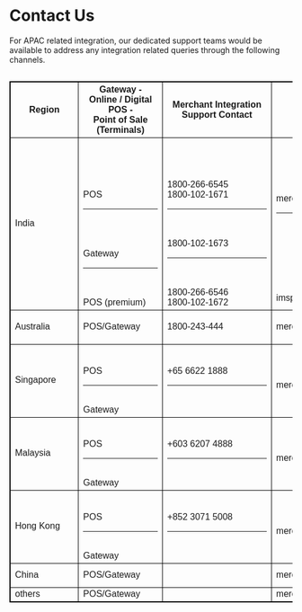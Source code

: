# Contact Us

For APAC related integration, our dedicated support teams would be available to address any integration related queries through the following channels.

<!DOCTYPE html>
<html>
<head>
<style>
table {
  font-family: arial, sans-serif;
  border-collapse: collapse;
  width:100%;
}

td, th {
  border: 1px solid #dddddd;
  text-align: left;
  padding: 8px;
}

tr:nth-child(even) {
  background-color: #dddddd;
}
table, th, td {
  border: 1px solid black;
}
p.solid {border-style: solid;}

table tr {
  border-bottom: 1px solid black;
}
table tr:last-child {
  border: 0;
}

div.b {
  position: absolute;
  top: 0;
  border: 3px solid blue;
} 

 tr.border-bottom td {
        border-bottom: 1pt solid #ff000d;
      }



</style>
</head>
<body>


<div style="overflow-x:auto;">
<table  style="width:300%">

  <tr>
    <th style="width:0.5%"> Region</th>
    <th  style="width:0.5%">Gateway -<br> Online / Digital POS - <br>Point of Sale (Terminals)</th>
    <th style="width:1.5%"> Merchant Integration<br> Support Contact </th> 
    <th style="width:0.5%">Point of Sale (Terminals)<br> Support Team</th>
     <th style="width:1%">Fiserv Gateway Support Team </th>
     <th style="width:1%">Operational Hours <br> (Merchant Support) </th>
    <th style="width:0.5%">Sales Enquiry Contact</th>
  </tr>

  <tr>
    <td>India</td>
   <td><br><br><br><br><br> POS<hr> <br><br><br>Gateway <hr><br><br>POS (premium) </td> 
   <td><br><br><br><br>1800-266-6545<br>1800-102-1671<hr><br><br>1800-102-1673<hr><br><br>1800-266-6546<br>1800-102-1672 </td>
    <td><br><br><br><br><br>merchantcare@icicims.com<hr> <br><br><br><br><br><br><br>imspremiumservice@icicims.com</td>
    <td><br><br><br><br>pghelpdesk@fiserv.com<hr></td>
    <td><br><br><br><br>24/7 support<hr><br><br><br><br><br><br>24/7 support</td>
    <td>1800-266-6545<br>1800-102-1671<hr><br><br>1800-102-1673<hr></td>
 </tr>
 
  <tr>
   <td>Australia</td>
   <td> POS/Gateway</td>
   <td> 1800-243-444</td>
   <td>merchantservicesau@fiserv.com</td>
   <td>ausgatewaysupport@fiserv.com</td>
   <td>POS Support: 24/7 <br>Online Support: 19/7 Support </td>
   <td>merchantservicesAU@fiserv.com</td>
  </tr>
  <tr>
    <td>Singapore</td>
    <td><br><br>POS<hr><br>Gateway</td>
    <td>+65 6622 1888<hr></td>
    <td><br>merchantservices@fiserv.com</td>
    <td><br><br><br>firstdatagateway@fiserv.com</td>
    <td>Local Time: 9am – 11pm</td>
    <td rowspan =5>merchantservices@fiserv.com</td>

 </tr>

  <tr>
     <td>Malaysia</td>
      <td><br><br>POS<hr> <br>Gateway</td>
      <td>+603 6207 4888<hr></td>
      <td><br>merchantservices@fiserv.com</td>
      <td><br><br><br>firstdatagateway@fiserv.com</td>
      <td>Local Time: 9am – 11pm</td>
  </tr>

  <tr>
   <td>Hong Kong</td>
   <td><br><br>POS<hr><br> Gateway</td>
   <td>+852 3071 5008<hr></td>
   <td><br>merchantservices@fiserv.com</td>
   <td><br><br><br>firstdatagateway@fiserv.com</td>
   <td>Local Time: 9am – 11pm</td>
  </tr>

  <tr>
   <td>China</td>
   <td> POS/Gateway</td>
   <td>  </td>
   <td>merchantservices@fiserv.com</td>
   <td>firstdatagateway@fiserv.com</td>
   <td>Local Time: 9am – 11pm</td>
  
  </tr>

  <tr>
   <td>others</td>
   <td> POS/Gateway</td>
   <td> </td>
   <td>merchantservices@fiserv.com</td>
   <td>firstdatagateway@fiserv.com</td>
   <td> </td>
   

  </tr> 
</table> 

</body>
</html>

